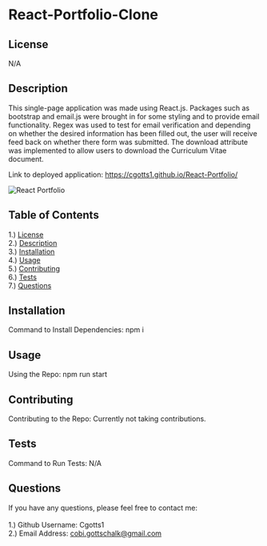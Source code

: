 # React-Portfolio-Clone

## <section id = "License">License</section>
N/A

## <section id = "Description">Description</section>

This single-page application was made using React.js. Packages such as bootstrap and email.js were brought in for some styling and to provide email functionality. Regex was used to test for email verification and depending on whether the desired information has been filled out, the user will receive feed back on whether there form was submitted. The download attribute was implemented to allow users to download the Curriculum Vitae document. 


Link to deployed application: https://cgotts1.github.io/React-Portfolio/

![React Portfolio](./portfolio-picture.png)

## Table of Contents
1.) <a href = "#License">License</a><br>
2.) <a href = "#Description">Description</a><br>
3.) <a href = "#Installation">Installation</a> <br>
4.) <a href = "#Usage">Usage</a><br>
5.) <a href = "#Contributing">Contributing</a><br>
6.) <a href = "#Tests">Tests</a><br>
7.) <a href = "#Questions">Questions</a>

## <section id = "Installation">Installation</section>
Command to Install Dependencies: npm i

## <section id = "Usage">Usage</section>
Using the Repo: npm run start

## <section id = "Contributing">Contributing</section>
Contributing to the Repo: Currently not taking contributions.

## <section id = "Tests">Tests</section>
Command to Run Tests: N/A

## <section id = "Questions">Questions</section>
If you have any questions, please feel free to contact me: <br><br>
1.) Github Username: Cgotts1 <br>
2.) Email Address: cobi.gottschalk@gmail.com
